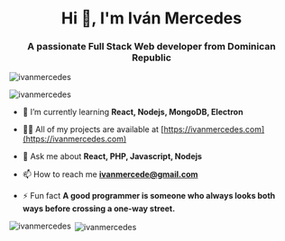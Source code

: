 <h1 align="center">Hi 👋, I'm Iván Mercedes</h1>
<h3 align="center">A passionate Full Stack Web developer from Dominican Republic</h3>

<p align="left"> <img src="https://komarev.com/ghpvc/?username=ivanmercedes&label=Profile%20views&color=0e75b6&style=flat" alt="ivanmercedes" /> </p>

<p align="left"> <img src="https://wakatime.com/badge/user/e93af20e-84a6-4401-96a3-9e62eea10a29.svg" alt="ivanmercedes" /> </p>


- 🌱 I’m currently learning **React, Nodejs, MongoDB, Electron**

- 👨‍💻 All of my projects are available at [https://ivanmercedes.com](https://ivanmercedes.com)

- 💬 Ask me about **React, PHP, Javascript, Nodejs**

- 📫 How to reach me **ivanmercede@gmail.com**

- ⚡ Fun fact **A good programmer is someone who always looks both ways before crossing a one-way street.**

<p><img align="left" src="https://github-readme-stats.vercel.app/api/top-langs?username=ivanmercedes&show_icons=true&locale=en&layout=compact" alt="ivanmercedes" /></p>

<p>&nbsp;<img align="center" src="https://github-readme-stats.vercel.app/api?username=ivanmercedes&show_icons=true&locale=en" alt="ivanmercedes" /></p>
